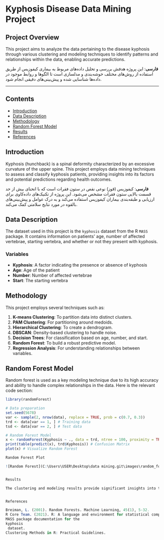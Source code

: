 # Kyphosis Disease Data Mining Project

## Project Overview

This project aims to analyze the data pertaining to the disease kyphosis through various clustering and modeling techniques to identify patterns and relationships within the data, enabling accurate predictions.

**فارسی**: 
این پروژه هدفش بررسی و تحلیل داده‌های مربوط به بیماری کیفوزیس از طریق استفاده از روش‌های مختلف خوشه‌بندی و مدلسازی است تا الگوها و روابط موجود در داده‌ها شناسایی شده و پیش‌بینی‌های دقیقی انجام شود.

---

## Contents

- [Introduction](#introduction)
- [Data Description](#data-description)
- [Methodology](#methodology)
- [Random Forest Model](#random-forest-model)
- [Results](#results)
- [References](#references)
  
## Introduction

Kyphosis (hunchback) is a spinal deformity characterized by an excessive curvature of the upper spine. This project employs data mining techniques to assess and classify kyphosis patients, providing insights into its factors and potential predictions regarding health outcomes.

**فارسی**: 
کیفوزیس (قوز) نوعی نقص در ستون فقرات است که با انحنای بیش از حد قسمت بالایی ستون فقرات مشخص می‌شود. این پروژه از تکنیک‌های داده‌کاوی برای ارزیابی و طبقه‌بندی بیماران کیفوزیس استفاده می‌کند و به درک عوامل و پیش‌بینی‌های بالقوه در مورد نتایج سلامتی کمک می‌کند.

## Data Description

The dataset used in this project is the `kyphosis` dataset from the R `MASS` package. It contains information on patients' age, number of affected vertebrae, starting vertebra, and whether or not they present with kyphosis.

### Variables
- **Kyphosis**: A factor indicating the presence or absence of kyphosis
- **Age**: Age of the patient
- **Number**: Number of affected vertebrae
- **Start**: The starting vertebra

## Methodology

This project employs several techniques such as:

1. **K-means Clustering**: To partition data into distinct clusters.
2. **PAM Clustering**: For partitioning around medoids.
3. **Hierarchical Clustering**: To create a dendrogram.
4. **DBSCAN**: Density-based clustering to handle noise.
5. **Decision Trees**: For classification based on age, number, and start.
6. **Random Forest**: To build a robust predictive model.
7. **Regression Analysis**: For understanding relationships between variables.

## Random Forest Model

Random forest is used as a key modeling technique due to its high accuracy and ability to handle complex relationships in the data. Here is the relevant code section:

```r
library(randomForest)

# Data preparation
set.seed(5678)
var <- sample(2, nrow(data), replace = TRUE, prob = c(0.7, 0.3))
trd <- data[var == 1, ] # Training data
tsd <- data[var == 2, ] # Test data

# Random Forest Model
x <- randomForest(Kyphosis ~ ., data = trd, ntree = 100, proximity = TRUE)
print(table(predict(x), trd$Kyphosis)) # Confusion Matrix
plot(x) # Visualize Random Forest

Random Forest Plot

![Random Forest](C:\Users\USER\Desktop\data mining.git\images\random_forest_plot.png)


Results

The clustering and modeling results provide significant insights into the factors that influence kyphosis. The random forest model achieved an overall accuracy rate of 81.67% in predicting the presence of kyphosis.


References

Breiman, L. (2001). Random Forests. Machine Learning, 45(1), 5-32.
R Core Team. (2021). R: A language and environment for statistical computing. R Foundation for Statistical Computing.
MASS package documentation for the 
kyphosis
 dataset.
Clustering Methods in R: Practical Guidelines.